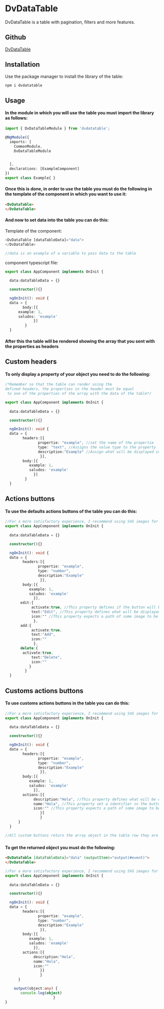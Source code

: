 # DvDataTable

DvDataTable is a table with pagination, filters and more features.
## Github
[DvDataTable](https://github.com/djoelvl/dvDataTable)
## Installation

Use the package manager to install the library of the table:

```bash
npm i dvdatatable
```

## Usage

#### In the module in which you will use the table you must import the library as follows:

```typescript
import { DvDataTableModule } from 'dvdatatable';

@NgModule({
  imports: [
    CommonModule, 
    DvDataTableModule
    

  ],
  declarations: [ExampleComponent]
})
export class Example{ }
```
#### Once this is done, in order to use the table you must do the following in the template of the component in which you want to use it:
```html
<DvDataTable>
</DvDataTable>
```
#### And now to set data into the table you can do this:
Template of the component: 
```typescript
<DvDataTable [dataTableData]="data">
</DvDataTable>

//data is an example of a variable to pass data to the table
```
component typescript file:
```typescript
export class AppComponent implements OnInit {
 
  data:dataTableData = {}

  constructor(){}

  ngOnInit(): void {
  data = {
        body:[{
      example: 1,
      saludos: 'example'
             }]
         }
  }

```
#### After this the table will be rendered showing the array that you sent with the properties as headers

## Custom headers
#### To only display a property of your object you need to do the following:
```typescript
/*Remember so that the table can render using the 
defined headers, the properties in the header must be equal
 to one of the properties of the array with the data of the table*/

export class AppComponent implements OnInit {
 
  data:dataTableData = {}

  constructor(){}

  ngOnInit(): void {
  data = {
        headers:[{
               propertie: "example", //set the name of the propertie
               type: "text", //Assigns the value type to the property
               description:"Example" //Assign what will be displayed in the table column
                }],
        body:[{
           example: 1,
           saludos: 'example'
             }]
         }
  }

```

## Actions buttons
#### To use the defaults actions buttons of the table you can do this:

```typescript
//For a more satisfactory experience, I recommend using SVG images for the icons.
export class AppComponent implements OnInit {
 
  data:dataTableData = {}

  constructor(){}

  ngOnInit(): void {
  data = {
        headers:[{
               propertie: "example", 
               type: "number", 
               description:"Example" 
                }],
        body:[{
           example: 1,
           saludos: 'example'
             }],
       edit:{
            activate:true, //This property defines if the button will be active or not.
            text:"Edit", //This property defines what will be displayed in the button text if no icon is assigned to it.
            icon:"" //This property expects a path of some image to be able to use it as the icon of the button.
             },
       add:{
            activate:true,
            text:"Add",
            icon:""
             },
       delete:{
        activate:true,
            text:"Delete",
            icon:""
           }
         }
  }

```
## Customs actions buttons
#### To use customs actions buttons in the table you can do this:

```typescript
//For a more satisfactory experience, I recommend using SVG images for the icons.
export class AppComponent implements OnInit {
 
  data:dataTableData = {}

  constructor(){}

  ngOnInit(): void {
  data = {
        headers:[{
               propertie: "example", 
               type: "number", 
               description:"Example" 
                }],
        body:[{
           example: 1,
           saludos: 'example'
             }],
        actions:[{
             description:"Hola", //This property defines what will be displayed in the button text if no icon is assigned to it.
             name:"Hola", //This property set a identifier in the button
             icon:"" //This property expects a path of some image to be able to use it as the icon of the button.
                }]
                }
      }
  }

//All custom buttons return the array object in the table row they are in. In future versions we will improve this.
```
###

#### To get the returned object you must do the following:

```html
<DvDataTable [dataTableData]="data" (outputItem)="output(#event)">
</DvDataTable>
```

```typescript
//For a more satisfactory experience, I recommend using SVG images for the icons.
export class AppComponent implements OnInit {
 
  data:dataTableData = {}

  constructor(){}

  ngOnInit(): void {
  data = {
        headers:[{
               propertie: "example", 
               type: "number", 
               description:"Example" 
                }],
        body:[{
           example: 1,
           saludos: 'example'
             }],
        actions:[{
             description:"Hola", 
             name:"Hola", 
             icon:"" 
                }]
                }
      }

    output(object:any) {
       console.log(object)
                      }
}

```
